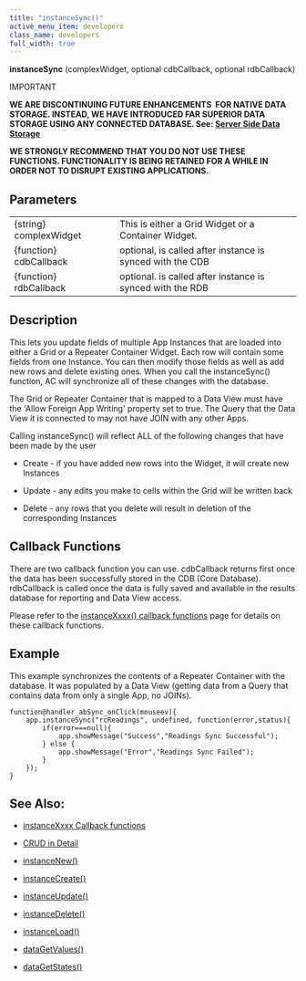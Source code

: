 ```yaml
---
title: "instanceSync()"
active_menu_item: developers
class_name: developers
full_width: true
---
```



**instanceSync** (complexWidget, optional cdbCallback, optional rdbCallback)

IMPORTANT

**WE ARE DISCONTINUING FUTURE ENHANCEMENTS  FOR NATIVE DATA STORAGE. INSTEAD, WE HAVE INTRODUCED FAR SUPERIOR DATA STORAGE USING ANY CONNECTED DATABASE. See: [Server Side Data Storage](../../../data-storage/server-side-data-storage/)**

**WE STRONGLY RECOMMEND THAT YOU DO NOT USE THESE FUNCTIONS. FUNCTIONALITY IS BEING RETAINED FOR A WHILE IN ORDER NOT TO DISRUPT EXISTING APPLICATIONS.**

## Parameters

<table>
<tr>
<td width="201">
{string} complexWidget

</td>
<td width="9">
</td>
<td width="670">
This is either a Grid Widget or a Container Widget.

</td>
</tr>
<tr>
<td width="201">
{function} cdbCallback

</td>
<td width="9">
</td>
<td width="670">
optional, is called after instance is synced with the CDB

</td>
</tr>
<tr>
<td width="201">
{function} rdbCallback

</td>
<td width="9">
</td>
<td width="670">
optional. is called after instance is synced with the RDB

</td>
</tr>
</table>

## Description

This lets you update fields of multiple App Instances that are loaded into either a Grid or a Repeater Container Widget. Each row will contain some fields from one Instance. You can then modify those fields as well as add new rows and delete existing ones. When you call the instanceSync() function, AC will synchronize all of these changes with the database.

The Grid or Repeater Container that is mapped to a Data View must have the 'Allow Foreign App Writing' property set to true. The Query that the Data View it is connected to may not have JOIN with any other Apps.

Calling instanceSync() will reflect ALL of the following changes that have been made by the user

 - Create - if you have added new rows into the Widget, it will create new Instances

 - Update - any edits you make to cells within the Grid will be written back

 - Delete - any rows that you delete will result in deletion of the corresponding Instances

## Callback Functions

There are two callback function you can use. cdbCallback returns first once the data has been successfully stored in the CDB (Core Database). rdbCallback is called once the data is fully saved and available in the results database for reporting and Data View access.

Please refer to the [instanceXxxx() callback functions](instancexxxx-callback-function.htm) page for details on these callback functions.

## Example

This example synchronizes the contents of a Repeater Container with the database. It was populated by a Data View (getting data from a Query that contains data from only a single App, no JOINs).

    function@handler_abSync_onClick(mouseev){
        app.instanceSync("rcReadings", undefined, function(error,status){
            if(error===null){
                app.showMessage("Success","Readings Sync Successful");
            } else {
                app.showMessage("Error","Readings Sync Failed");
            }
        });
    }
     
   

## See Also:

 - [instanceXxxx Callback functions](instancexxxx-callback-function.htm)

 - [CRUD in Detail](../../../product-guide/advanced-features/data-storage-management/crud-in-detail/)

 - [instanceNew()](instancenew.htm)

 - [instanceCreate()](instancesave.htm "instance")

 - [instanceUpdate()](instancesave.htm)

 - [instanceDelete()](instancedelete.htm)

 - [instanceLoad()](instanceload.htm)

 - [dataGetValues()](../widget-data-state-manipulation/datagetvalues)

 - [dataGetStates()](../widget-data-state-manipulation/datagetstates)

